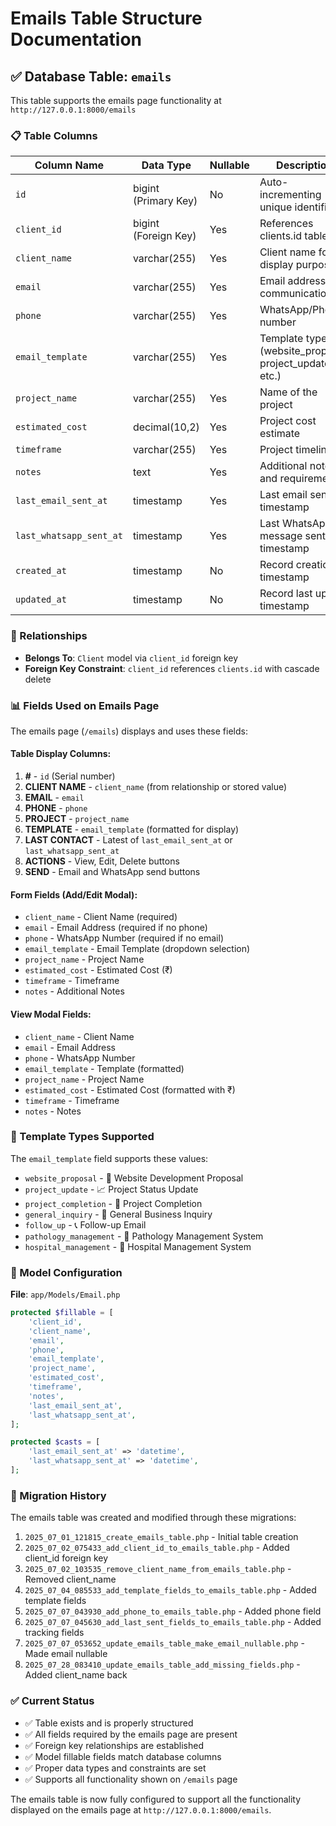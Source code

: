 # Emails Table Structure Documentation

## ✅ Database Table: `emails`

This table supports the emails page functionality at `http://127.0.0.1:8000/emails`

### 📋 Table Columns

| Column Name | Data Type | Nullable | Description |
|-------------|-----------|----------|-------------|
| `id` | bigint (Primary Key) | No | Auto-incrementing unique identifier |
| `client_id` | bigint (Foreign Key) | Yes | References clients.id table |
| `client_name` | varchar(255) | Yes | Client name for display purposes |
| `email` | varchar(255) | Yes | Email address for communication |
| `phone` | varchar(255) | Yes | WhatsApp/Phone number |
| `email_template` | varchar(255) | Yes | Template type (website_proposal, project_update, etc.) |
| `project_name` | varchar(255) | Yes | Name of the project |
| `estimated_cost` | decimal(10,2) | Yes | Project cost estimate |
| `timeframe` | varchar(255) | Yes | Project timeline |
| `notes` | text | Yes | Additional notes and requirements |
| `last_email_sent_at` | timestamp | Yes | Last email sent timestamp |
| `last_whatsapp_sent_at` | timestamp | Yes | Last WhatsApp message sent timestamp |
| `created_at` | timestamp | No | Record creation timestamp |
| `updated_at` | timestamp | No | Record last update timestamp |

### 🔗 Relationships

- **Belongs To**: `Client` model via `client_id` foreign key
- **Foreign Key Constraint**: `client_id` references `clients.id` with cascade delete

### 📊 Fields Used on Emails Page

The emails page (`/emails`) displays and uses these fields:

#### **Table Display Columns:**
1. **#** - `id` (Serial number)
2. **CLIENT NAME** - `client_name` (from relationship or stored value)
3. **EMAIL** - `email` 
4. **PHONE** - `phone`
5. **PROJECT** - `project_name`
6. **TEMPLATE** - `email_template` (formatted for display)
7. **LAST CONTACT** - Latest of `last_email_sent_at` or `last_whatsapp_sent_at`
8. **ACTIONS** - View, Edit, Delete buttons
9. **SEND** - Email and WhatsApp send buttons

#### **Form Fields (Add/Edit Modal):**
- `client_name` - Client Name (required)
- `email` - Email Address (required if no phone)
- `phone` - WhatsApp Number (required if no email)
- `email_template` - Email Template (dropdown selection)
- `project_name` - Project Name
- `estimated_cost` - Estimated Cost (₹)
- `timeframe` - Timeframe
- `notes` - Additional Notes

#### **View Modal Fields:**
- `client_name` - Client Name
- `email` - Email Address
- `phone` - WhatsApp Number
- `email_template` - Template (formatted)
- `project_name` - Project Name
- `estimated_cost` - Estimated Cost (formatted with ₹)
- `timeframe` - Timeframe
- `notes` - Notes

### 🎯 Template Types Supported

The `email_template` field supports these values:
- `website_proposal` - 🚀 Website Development Proposal
- `project_update` - 📈 Project Status Update
- `project_completion` - 🎉 Project Completion
- `general_inquiry` - 📧 General Business Inquiry
- `follow_up` - 📞 Follow-up Email
- `pathology_management` - 🔬 Pathology Management System
- `hospital_management` - 🏥 Hospital Management System

### 💾 Model Configuration

**File**: `app/Models/Email.php`

```php
protected $fillable = [
    'client_id',
    'client_name',
    'email',
    'phone',
    'email_template',
    'project_name',
    'estimated_cost',
    'timeframe',
    'notes',
    'last_email_sent_at',
    'last_whatsapp_sent_at',
];

protected $casts = [
    'last_email_sent_at' => 'datetime',
    'last_whatsapp_sent_at' => 'datetime',
];
```

### 🔧 Migration History

The emails table was created and modified through these migrations:
1. `2025_07_01_121815_create_emails_table.php` - Initial table creation
2. `2025_07_02_075433_add_client_id_to_emails_table.php` - Added client_id foreign key
3. `2025_07_02_103535_remove_client_name_from_emails_table.php` - Removed client_name
4. `2025_07_04_085533_add_template_fields_to_emails_table.php` - Added template fields
5. `2025_07_07_043930_add_phone_to_emails_table.php` - Added phone field
6. `2025_07_07_045630_add_last_sent_fields_to_emails_table.php` - Added tracking fields
7. `2025_07_07_053652_update_emails_table_make_email_nullable.php` - Made email nullable
8. `2025_07_28_083410_update_emails_table_add_missing_fields.php` - Added client_name back

### ✅ Current Status

- ✅ Table exists and is properly structured
- ✅ All fields required by the emails page are present
- ✅ Foreign key relationships are established
- ✅ Model fillable fields match database columns
- ✅ Proper data types and constraints are set
- ✅ Supports all functionality shown on `/emails` page

The emails table is now fully configured to support all the functionality displayed on the emails page at `http://127.0.0.1:8000/emails`.
